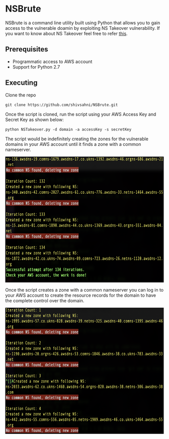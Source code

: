# NSBrute
 NSBrute is a command line utility built using Python that allows you to gain access to the vulnerable doamin by exploiting NS Takeover vulnerability. If you want to know about NS Takeover feel free to refer [this](https://medium.com/@shivsahni2/aws-ns-takeover-356d2a293bca).

## Prerequisites
* Programmatic access to AWS account
* Support for Python 2.7


## Executing

Clone the repo
```
git clone https://github.com/shivsahni/NSBrute.git
```
Once the script is cloned, run the script using your AWS Access Key and Secret Key as shown below:
```
python NSTakeover.py -d domain -a accessKey -s secretKey

```
The script would be indefinitely creating the zones for the vulnerable domains in your AWS account until it finds a zone with a common nameserver.

<img src="https://github.com/shivsahni/RawContent/blob/master/1.png" align="middle" width="600" height="400">

Once the script creates a zone with a common nameserver you can log in to your AWS account to create the resource records for the domain to have the complete control over the domain.

<img src="https://github.com/shivsahni/RawContent/blob/master/21.png" align="middle" width="600" height="400">